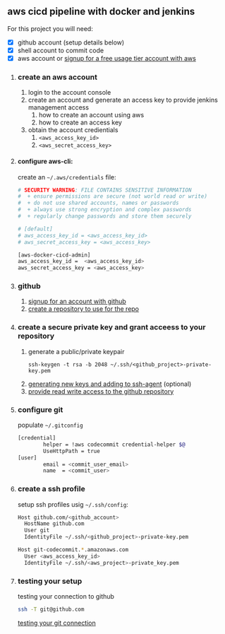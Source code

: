 ## aws cicd pipeline with docker and jenkins

For this project you will need:

- [x] github account (setup details below)
- [x] shell account to commit code
- [x] aws account or [signup for a free usage tier account with aws](https://aws.amazon.com/free/)

1. ### create an aws account

   1. login to the account console
   1. create an account and generate an access key to provide jenkins management access
      1. how to create an account using aws
      1. how to create an access key
   1. obtain the account credientials
      1. `<aws_access_key_id>`
      1. `<aws_secret_access_key>`

1. #### configure aws-cli:

   create an `~/.aws/credentials` file:
   
   ```bash
   # SECURITY WARNING: FILE CONTAINS SENSITIVE INFORMATION
   #  + ensure permissions are secure (not world read or write)
   #  + do not use shared accounts, names or passwords
   #  + always use strong encryption and complex passwords
   #  + regularly change passwords and store them securely
   
   # [default]
   # aws_access_key_id = <aws_access_key_id>
   # aws_secret_access_key = <aws_access_key>
   
   [aws-docker-cicd-admin]
   aws_access_key_id =  <aws_access_key_id>
   aws_secret_access_key = <aws_access_key>
   ```
   
1. ### github

   1. [signup for an account with github](https://help.github.com/articles/signing-up-for-a-new-github-account/)<br>
   1. [create a repository to use for the repo](https://help.github.com/articles/create-a-repo/)<br>


1. ### create a secure private key and grant acceess to your repository

   1. generate a public/private keypair
      ```
      ssh-keygen -t rsa -b 2048 ~/.ssh/<github_project>-private-key.pem
      ```
   1. [generating new keys and adding to ssh-agent](https://help.github.com/articles/generating-a-new-ssh-key-and-adding-it-to-the-ssh-agent) (optional) 
   1. [provide read write access to the github repository](https://help.github.com/articles/adding-a-new-ssh-key-to-your-github-account/)


1. ### configure git

   populate `~/.gitconfig`
   
   ```bash
   [credential]
           helper = !aws codecommit credential-helper $@
           UseHttpPath = true
   [user]
           email = <commit_user_email>
           name  = <commit_user>
   ```
   
1. ### create a ssh profile
   setup ssh profiles usig `~/.ssh/config`:

   ```bash
   Host github.com/<github_account>
     HostName github.com
     User git
     IdentityFile ~/.ssh/<github_project>-private-key.pem
   
   Host git-codecommit.*.amazonaws.com
     User <aws_access_key_id>
     IdentityFile ~/.ssh/<aws_project>-private_key.pem
   ```

1. ### testing your setup

   testing your connection to github
   ```bash
   ssh -T git@github.com
   ```
   
   [testing your git connection](https://help.github.com/articles/testing-your-ssh-connection/)<br>
